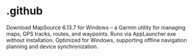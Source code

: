 # .github
Download MapSource 6.13.7 for Windows – a Garmin utility for managing maps, GPS tracks, routes, and waypoints. Runs via AppLauncher.exe without installation. Optimized for Windows, supporting offline navigation planning and device synchronization.
